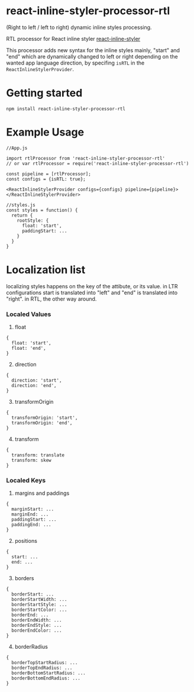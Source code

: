 # react-inline-styler-processor-rtl

(Right to left / left to right) dynamic inline styles processing.

RTL processor for React inline styler [react-inline-styler](https://github.com/Bamieh/react-inline-styler)


This processor adds new syntax for the inline styles mainly, "start" and "end" which are dynamically changed to left or right depending on the wanted app language direction, by specifing `isRTL` in the `ReactInlineStylerProvider`.


# Getting started

```
npm install react-inline-styler-processor-rtl
```

# Example Usage

```
//App.js

import rtlProcessor from 'react-inline-styler-processor-rtl'
// or var rtlProcessor = require('react-inline-styler-processor-rtl')

const pipeline = [rtlProcessor];
const configs = {isRTL: true};

<ReactInlineStylerProvider configs={configs} pipeline={pipeline}>
</ReactInlineStylerProvider>
```

```
//styles.js
const styles = function() {
  return {
    rootStyle: {
      float: 'start',
      paddingStart: ...
    }
  }
}
```

# Localization list

localizing styles happens on the key of the attibute, or its value. in LTR configurations start is translated into "left" and "end" is translated into "right". in RTL, the other way around. 

### Localed Values

1. float

```
{
  float: 'start',
  float: 'end',
}
```

2. direction

```
{
  direction: 'start',
  direction: 'end',
}
```

3. transformOrigin

```
{
  transformOrigin: 'start',
  transformOrigin: 'end',
}
```


4. transform
```
{
  transform: translate
  transform: skew
}
```

### Localed Keys

1. margins and paddings

```
{
  marginStart: ...
  marginEnd: ...
  paddingStart: ...
  paddingEnd: ...
}
```

2. positions
```
{
  start: ...
  end: ...
}
```

3. borders

```
{
  borderStart: ...
  borderStartWidth: ...
  borderStartStyle: ...
  borderStartColor: ...
  borderEnd: ...
  borderEndWidth: ...
  borderEndStyle: ...
  borderEndColor: ...
}
```


4. borderRadius
```
{
  borderTopStartRadius: ...
  borderTopEndRadius: ...
  borderBottomStartRadius: ...
  borderBottomEndRadius: ...
}
```



